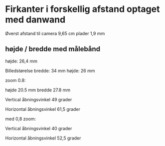 # Firkanter i forskellig afstand optaget med danwand

Øverst
afstand til camera 9,65 cm
plader 1,9 mm


## højde / bredde med målebånd

højde: 26,4 mm

Billedstørelse
bredde: 34 mm
højde:  26 mm

zoom 0.8:

højde 20.5 mm
bredde 27.8 mm


Vertical åbningsvinkel  49 grader

Horizontal åbningsvinkel  61,5 grader


med 0,8 zoom:

Vertical åbningsvinkel  40 grader

Horizontal åbningsvinkel  52,5 grader

